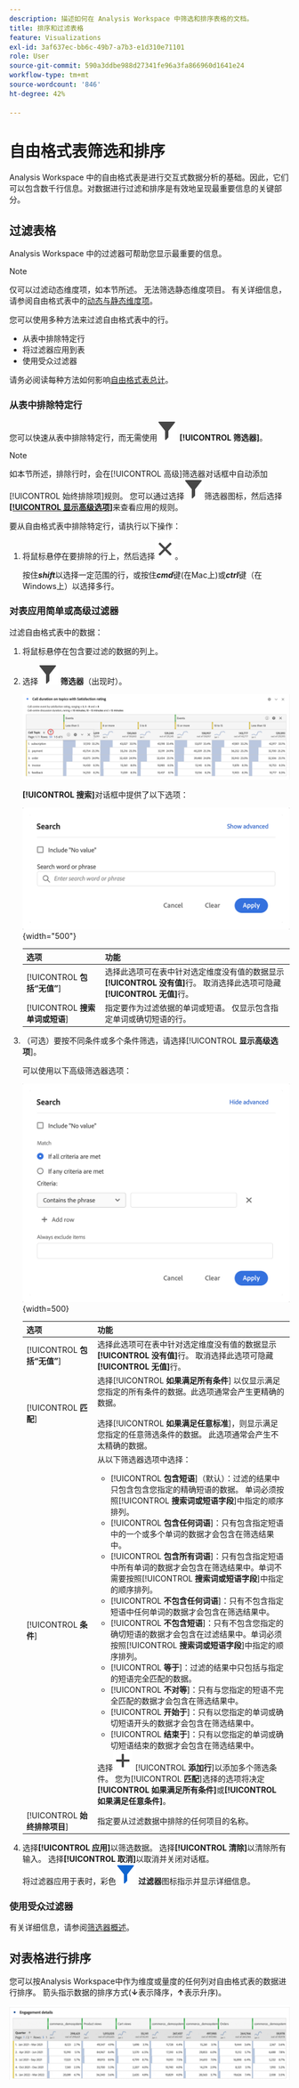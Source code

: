 ```yaml
---
description: 描述如何在 Analysis Workspace 中筛选和排序表格的文档。
title: 排序和过滤表格
feature: Visualizations
exl-id: 3af637ec-bb6c-49b7-a7b3-e1d310e71101
role: User
source-git-commit: 590a3ddbe988d27341fe96a3fa866960d1641e24
workflow-type: tm+mt
source-wordcount: '846'
ht-degree: 42%

---
```


# 自由格式表筛选和排序

Analysis Workspace 中的自由格式表是进行交互式数据分析的基础。因此，它们可以包含数千行信息。对数据进行过滤和排序是有效地呈现最重要信息的关键部分。

<!--The following video covers filter and sort options in Analysis Workspace, in addition to pagination options:

>[!VIDEO](https://video.tv.adobe.com/v/23968)-->

## 过滤表格

Analysis Workspace 中的过滤器可帮助您显示最重要的信息。

>[!NOTE]
>
> 仅可以过滤动态维度项，如本节所述。 无法筛选静态维度项目。 有关详细信息，请参阅自由格式表中的[动态与静态维度项](/help/analysis-workspace/visualizations/freeform-table/column-row-settings/manual-vs-dynamic-rows.md)。

您可以使用多种方法来过滤自由格式表中的行。

- 从表中排除特定行
- 将过滤器应用到表
- 使用受众过滤器

请务必阅读每种方法如何影响[自由格式表总计](/help/analysis-workspace/visualizations/freeform-table/workspace-totals.md)。

### 从表中排除特定行

您可以快速从表中排除特定行，而无需使用![筛选器](/help/assets/icons/Filter.svg) **[!UICONTROL 筛选器]**。

>[!NOTE]
>
>如本节所述，排除行时，会在[!UICONTROL 高级]筛选器对话框中自动添加[!UICONTROL 始终排除项]规则。 您可以通过选择![筛选器](/help/assets/icons/Filter.svg)筛选器图标，然后选择[**[!UICONTROL 显示高级选项]**](#apply-a-simple-or-advanced-filter-to-a-table)来查看应用的规则。

要从自由格式表中排除特定行，请执行以下操作：

1. 将鼠标悬停在要排除的行上，然后选择![关闭](/help/assets/icons/Close.svg)。

   按住&#x200B;***shift***&#x200B;以选择一定范围的行，或按住&#x200B;***cmd***&#x200B;键(在Mac上)或&#x200B;***ctrl***&#x200B;键（在Windows上）以选择多行。

<!--### Right-click > Delete selected rows

Note: this option does not seem to work. AN-338422

1. Select 1 or more rows. 
1. Right-click and select **[!UICONTROL Delete Selected Rows]**. 

   This action will remove the rows from the table and apply a table filter.-->


### 对表应用简单或高级过滤器

过滤自由格式表中的数据：

1. 将鼠标悬停在包含要过滤的数据的列上。<!--only some types of columns show the filter... Which? Just Dimensions?-->

1. 选择![筛选器](/help/assets/icons/Filter.svg) **筛选器**（出现时）。

   ![自由格式表突出显示“筛选器”图标。](assets/table-filter-icon.png)

   **[!UICONTROL 搜索]**&#x200B;对话框中提供了以下选项：

   ![简单筛选](assets/filter-simple.png){width="500"}

   | 选项 | 功能 |
   |---------|----------|
   | [!UICONTROL **包括“无值”**] | 选择此选项可在表中针对选定维度没有值的数据显示&#x200B;**[!UICONTROL 没有值]**&#x200B;行。 取消选择此选项可隐藏&#x200B;**[!UICONTROL 无值]**&#x200B;行。 |
   | [!UICONTROL **搜索单词或短语**] | 指定要作为过滤依据的单词或短语。 仅显示包含指定单词或确切短语的行。 |


1. （可选）要按不同条件或多个条件筛选，请选择&#x200B;[!UICONTROL **显示高级选项**]。

   可以使用以下高级筛选器选项：

   ![简单筛选](assets/filter-advanced.png){width=500}

   | 选项 | 功能 |
   |---------|----------|
   | [!UICONTROL **包括“无值”**] | 选择此选项可在表中针对选定维度没有值的数据显示&#x200B;**[!UICONTROL 没有值]**&#x200B;行。 取消选择此选项可隐藏&#x200B;**[!UICONTROL 无值]**&#x200B;行。 |
   | [!UICONTROL **匹配**] | 选择&#x200B;[!UICONTROL **如果满足所有条件**] 以仅显示满足您指定的所有条件的数据。此选项通常会产生更精确的数据。<br/><br/>选择&#x200B;[!UICONTROL **如果满足任意标准**]，则显示满足您指定的任意筛选条件的数据。 此选项通常会产生不太精确的数据。 |
   | [!UICONTROL **条件**] | 从以下筛选器选项中选择：<br/><ul><li>[!UICONTROL **包含短语**]（默认）：过滤的结果中只包含包含您指定的精确短语的数据。 单词必须按照&#x200B;[!UICONTROL **搜索词或短语字段**]&#x200B;中指定的顺序排列。</li><li>[!UICONTROL **包含任何词语**]：只有包含指定短语中的一个或多个单词的数据才会包含在筛选结果中。 </li><li>[!UICONTROL **包含所有词语**]：只有包含指定短语中所有单词的数据才会包含在筛选结果中。单词不需要按照&#x200B;[!UICONTROL **搜索词或短语字段**]&#x200B;中指定的顺序排列。</li><li>[!UICONTROL **不包含任何词语**]：只有不包含指定短语中任何单词的数据才会包含在筛选结果中。 </li><li>[!UICONTROL **不包含短语**]：只有不包含您指定的确切短语的数据才会包含在过滤结果中。单词必须按照&#x200B;[!UICONTROL **搜索词或短语字段**]&#x200B;中指定的顺序排列。</li><li>[!UICONTROL **等于**]：过滤的结果中只包括与指定的短语完全匹配的数据。 </li><li>[!UICONTROL **不对等**]：只有与您指定的短语不完全匹配的数据才会包含在筛选结果中。 </li><li>[!UICONTROL **开始于**]：只有以您指定的单词或确切短语开头的数据才会包含在筛选结果中。 </li><li>[!UICONTROL **结束于**]：只有以您指定的单词或确切短语结束的数据才会包含在筛选结果中。 </li></ul>选择![添加](/help/assets/icons/Add.svg) [!UICONTROL **添加行**]&#x200B;以添加多个筛选条件。 您为&#x200B;[!UICONTROL **匹配**]&#x200B;选择的选项将决定&#x200B;**[!UICONTROL 如果满足所有条件]**&#x200B;或&#x200B;**[!UICONTROL 如果满足任意条件]**。 |
   | [!UICONTROL **始终排除项目**] | 指定要从过滤数据中排除的任何项目的名称。 |

1. 选择&#x200B;**[!UICONTROL 应用]**&#x200B;以筛选数据。 选择&#x200B;**[!UICONTROL 清除]**&#x200B;以清除所有输入。 选择&#x200B;**[!UICONTROL 取消]**&#x200B;以取消并关闭对话框。 <br/>将过滤器应用于表时，彩色![过滤器](/help/assets/icons/FilterColored.svg) **过滤器**&#x200B;图标指示并显示详细信息。

### 使用受众过滤器

有关详细信息，请参阅[筛选器概述](/help/components/filters/filters-overview.md)。

## 对表格进行排序

您可以按Analysis Workspace中作为维度或量度的任何列对自由格式表的数据进行排序。 箭头指示数据的排序方式(**↓**&#x200B;表示降序，**↑**&#x200B;表示升序)。

![排序](assets/sorting.gif)
